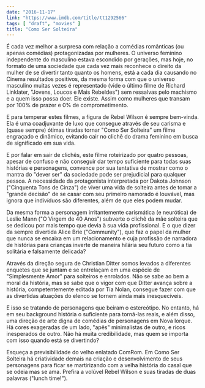 ```yaml
---
date: "2016-11-17"
link: "https://www.imdb.com/title/tt1292566"
tags: [ "draft", "movies" ]
title: "Como Ser Solteira"
---
```

É cada vez melhor a surpresa com relação a comédias românticas (ou apenas comédias) protagonizadas por mulheres. O universo feminino independente do masculino estava escondido por gerações, mas hoje, no formato de uma sociedade que cada vez mais reconhece o direito da mulher de se divertir tanto quanto os homens, está a cada dia causando no Cinema resultados positivos, da mesma forma com que o universo masculino muitas vezes é representado (vide o último filme de Richard Linklater, "Jovens, Loucos e Mais Rebeldes") sem ressalvas pelo machismo e a quem isso possa doer. Ele existe. Assim como mulheres que transam por 100% de prazer e 0% de comprometimento.

E para temperar estes filmes, a figura de Rebel Wilson é sempre bem-vinda. Ela é uma coadjuvante de luxo que consegue através de seu carisma e (quase sempre) ótimas tiradas tornar "Como Ser Solteira" um filme engraçado e dinâmico, evitando cair no clichê do drama feminino em busca de significado em sua vida.

E por falar em sair de clichês, este filme roteirizado por quatro pessoas, apesar de confuso e não conseguir dar tempo suficiente para todas suas histórias e personagens, convence por sua tentativa de mostrar como o mantra do "dever ser" da sociedade pode ser prejudicial para qualquer pessoa. A necessidade da protagonista interpretada por Dakota Johnson ("Cinquenta Tons de Cinza") de viver uma vida de solteira antes de tomar a "grande decisão" de se casar com seu primeiro namorado é louvável, mas ignora que indivíduos são diferentes, além de que eles podem mudar.

Da mesma forma a personagem irritantemente carismática (e neurótica) de Leslie Mann ("O Virgem de 40 Anos") subverte o clichê da mãe solteira que se dedicou por mais tempo que devia à sua vida profissional. E o que dizer da sempre divertida Alice Brie ("Community"), que faz o papel da mulher que nunca se encaixa em um relacionamento e cuja profissão de narradora de histórias para crianças inverte de maneira hilária seu futuro como a tia solitária e falsamente delicada?

Através da direção segura de Christian Ditter somos levados a diferentes enquetes que se juntam e se entrelaçam em uma espécie de "Simplesmente Amor" para solteiros e enrolados. Não se sabe ao bem a moral da história, mas se sabe que o vigor com que Ditter avança sobre a história, competentemente editada por Tia Nolan, consegue fazer com que as divertidas atuações do elenco se tornem ainda mais inesquecíveis.

E isso se tratando de personagens que beiram o estereótipo. No entanto, há em seu background história o suficiente para torná-las reais, e além disso, uma direção de arte digna de comédias de personagens em Nova Iorque. Há cores exageradas de um lado, "apês" minimalistas de outro, e ricos inesperados de outro. Não há muita credibilidade, mas quem se importa com isso quando está se divertindo?

Esqueça a previsibilidade do velho enlatado ComRom. Em Como Ser Solteira há criatividade demais na criação e desenvolvimento de seus personagens para ficar se martirizando com a velha história do casal que se odeia mas se ama. Prefira a volúvel Rebel Wilson e suas tiradas de duas palavras ("lunch time!").
